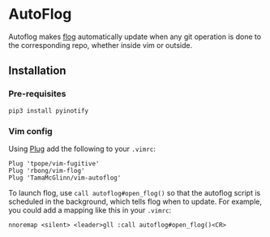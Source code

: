 AutoFlog
========

Autoflog makes [flog](https://github.com/rbong/vim-flog) automatically update when any git operation is done to the corresponding repo, whether inside vim or outside.

Installation
------------

### Pre-requisites

```
pip3 install pyinotify
```

### Vim config

Using [Plug](https://github.com/junegunn/vim-plug) add the following to your `.vimrc`:

```
Plug 'tpope/vim-fugitive'
Plug 'rbong/vim-flog'
Plug 'TamaMcGlinn/vim-autoflog'
```

To launch flog, use `call autoflog#open_flog()` so that the autoflog script is scheduled in the background, which tells flog when to update. For example, you could add a mapping like this in your `.vimrc`:

```
nnoremap <silent> <leader>gll :call autoflog#open_flog()<CR>
```

